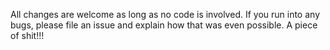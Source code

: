 All changes are welcome as long as no code is involved. If you run into any bugs, please file an issue and explain how that was even possible.
A piece of shit!!!
